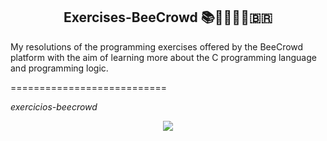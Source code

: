 <h2 align="center">Exercises-BeeCrowd 📚​🐝​👨🏻‍💻​🇧🇷​</h2>

<p>My resolutions of the programming exercises offered by the BeeCrowd platform with the aim of learning more about the C programming language and programming logic.</p>

<p>===========================</p>

<p><em>exercicios-beecrowd<em><p>
<p align="center">
<img loading="lazy" src="http://img.shields.io/static/v1?label=STATUS&message=EM%20DESENVOLVIMENTO&color=GREEN&style=for-the-badge"/>
</p>